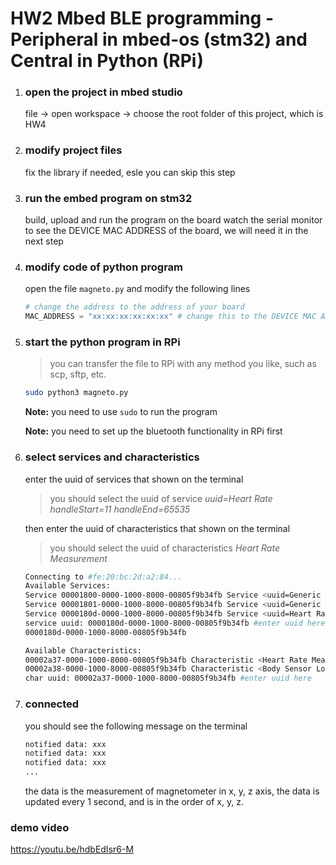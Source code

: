 # HW2 Mbed BLE programming - Peripheral in mbed-os (stm32) and Central in Python (RPi)

1.  ### open the project in mbed studio

    file -> open workspace -> choose the root folder of this project, which is HW4

1.  ### modify project files

    fix the library if needed, esle you can skip this step

1.  ### run the embed program on stm32
    build, upload and run the program on the board
    watch the serial monitor to see the DEVICE MAC ADDRESS of the board, we will need it in the next step

1. ### modify code of python program

    open the file `magneto.py` and modify the following lines

    ```python
    # change the address to the address of your board
    MAC_ADDRESS = "xx:xx:xx:xx:xx:xx" # change this to the DEVICE MAC ADDRESS of your board that you got from the serial monitor in the previous step
    ```

1. ### start the python program in RPi
    > you can transfer the file to RPi with any method you like, such as scp, sftp, etc.

    ```bash
    sudo python3 magneto.py
    ```
    **Note:** you need to use `sudo` to run the program

    **Note:** you need to set up the bluetooth functionality in RPi first

1. ### select services and characteristics
    enter the uuid of services that shown  on the terminal
    > you should select the uuid of service *uuid=Heart Rate handleStart=11 handleEnd=65535*
    
    then enter the uuid of characteristics that shown on the terminal
    > you should select the uuid of characteristics *Heart Rate Measurement*
    
    ```bash
    Connecting to #fe:20:bc:2d:a2:84...
    Available Services:
    Service 00001800-0000-1000-8000-00805f9b34fb Service <uuid=Generic Access handleStart=1 handleEnd=7>
    Service 00001801-0000-1000-8000-00805f9b34fb Service <uuid=Generic Attribute handleStart=8 handleEnd=10>
    Service 0000180d-0000-1000-8000-00805f9b34fb Service <uuid=Heart Rate handleStart=11 handleEnd=65535>
    service uuid: 0000180d-0000-1000-8000-00805f9b34fb #enter uuid here
    0000180d-0000-1000-8000-00805f9b34fb

    Available Characteristics:
    00002a37-0000-1000-8000-00805f9b34fb Characteristic <Heart Rate Measurement>
    00002a38-0000-1000-8000-00805f9b34fb Characteristic <Body Sensor Location>
    char uuid: 00002a37-0000-1000-8000-00805f9b34fb #enter uuid here
    ```

1. ### connected
    you should see the following message on the terminal
    ```bash
    notified data: xxx
    notified data: xxx
    notified data: xxx
    ...
    ```
    the data is the measurement of magnetometer in x, y, z axis, the data is updated every 1 second, and is in the order of x, y, z.

### demo video
https://youtu.be/hdbEdIsr6-M
